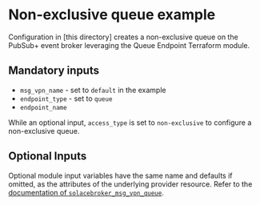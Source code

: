 # Non-exclusive queue example

Configuration in [this directory] creates a non-exclusive queue on the PubSub+ event broker leveraging the Queue Endpoint Terraform module.

## Mandatory inputs

* `msg_vpn_name` - set to `default` in the example
* `endpoint_type` - set to `queue`
* `endpoint_name`

While an optional input, `access_type` is set to `non-exclusive` to configure a non-exclusive queue.

## Optional Inputs

Optional module input variables have the same name and defaults if omitted, as the attributes of the underlying provider resource. Refer to the [documentation of `solacebroker_msg_vpn_queue`](https://registry.terraform.io/providers/SolaceProducts/solacebroker/latest/docs/resources/msg_vpn_queue#optional).


